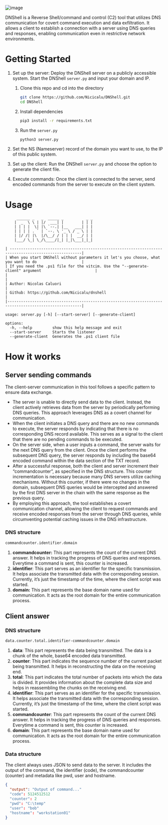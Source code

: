 ![image](https://github.com/Nicicalu/DNShell/assets/52490746/e8d49789-d7a5-4238-86ae-470a6d96a14e)

DNShell is a Reverse Shell/command and control (C2) tool that utilizes DNS communication for covert command execution and data exfiltration. It allows a client to establish a connection with a server using DNS queries and responses, enabling communication even in restrictive network environments.

# **Getting Started**


1. Set up the server: Deploy the DNShell server on a publicly accessible system. Start the DNShell `server.py` and input your domain and IP. 

   
   1. Clone this repo and cd into the directory

      ```bash
      git clone https://github.com/Nicicalu/DNShell.git
      cd DNShell
      ```
   2. Install dependencies

      ```bash
      pip3 install -r requirements.txt
      ```
   3. Run the `server.py`

      ```bash
      python3 server.py
      ```
2. Set the NS (Nameserver) record of the domain you want to use, to the IP of this public system.
3. Set up the client: Run the DNShell `server.py` and choose the option to generate the client file.
4. Execute commands: Once the client is connected to the server, send encoded commands from the server to execute on the client system.

# Usage

```
     ______ _   _  _____ _          _ _
    |  _  \ \ | |/  ___| |        | | |
    | | | |  \| |\ `--.| |__   ___| | |
    | | | | . ` | `--. \ '_ \ / _ \ | |
    | |/ /| |\  |/\__/ / | | |  __/ | |
    |___/ \_| \_/\____/|_| |_|\___|_|_|

| ------------------------------------------------------------------------------------------------------|
| When you start DNShell without parameters it let's you choose, what you want to do                    |
| If you need the .ps1 file for the vitcim. Use the "--generate-client" argument                        |
|                                                                                                       |
| Author: Nicolas Caluori                                                                               |
| Github: https://github.com/Nicicalu/dnshell                                                           |
|-------------------------------------------------------------------------------------------------------|

usage: server.py [-h] [--start-server] [--generate-client]

options:
  -h, --help         show this help message and exit
  --start-server     Starts the listener
  --generate-client  Generates the .ps1 client file
```

# How it works

## Server sending commands

The client-server communication in this tool follows a specific pattern to ensure data exchange.

* The server is unable to directly send data to the client. Instead, the client actively retrieves data from the server by periodically performing DNS queries. This approach leverages DNS as a covert channel for communication.
* When the client initiates a DNS query and there are no new commands to execute, the server responds by indicating that there is no corresponding DNS record available. This serves as a signal to the client that there are no pending commands to be executed. 
* On the server side, when a user inputs a command, the server waits for the next DNS query from the client. Once the client performs the subsequent DNS query, the server responds by including the base64 encoded command within the data section of the TXT record.
* After a successful response, both the client and server increment their “commandcounter”, as specified in the DNS structure. This counter incrementation is necessary because many DNS servers utilize caching mechanisms. Without this counter, if there were no changes in the domain, subsequent DNS queries would be intercepted and answered by the first DNS server in the chain with the same response as the previous query.
* By employing this approach, the tool establishes a covert communication channel, allowing the client to request commands and receive encoded responses from the server through DNS queries, while circumventing potential caching issues in the DNS infrastructure.

### DNS structure

```bash
commandcounter.identifier.domain
```


1. **commandcounter:** This part represents the count of the current DNS answer. It helps in tracking the progress of DNS queries and responses. Everytime a command is sent, this counter is increased.
2. **identifier**: This part serves as an identifier for the specific transmission. It helps associate the transmitted data with the corresponding session. Currently, it’s just the timestamp of the time, where the client script was started.
3. **domain:** This part represents the base domain name used for communication. It acts as the root domain for the entire communication process.

## Client answer

### DNS structure

```bash
data.counter.total.identifier-commandcounter.domain
```


1. **data**: This part represents the data being transmitted. The data is a chunk of the whole, base64 encoded data transmitted.
2. **counter**: This part indicates the sequence number of the current packet being transmitted. It helps in reconstructing the data on the receiving end.
3. **total**: This part indicates the total number of packets into which the data is divided. It provides information about the complete data size and helps in reassembling the chunks on the receiving end.
4. **identifier**: This part serves as an identifier for the specific transmission. It helps associate the transmitted data with the corresponding session. Currently, it’s just the timestamp of the time, where the client script was started.
5. **commandcounter**: This part represents the count of the current DNS answer. It helps in tracking the progress of DNS queries and responses. Everytime a command is sent, this counter is increased.
6. **domain**: This part represents the base domain name used for communication. It acts as the root domain for the entire communication process.

### Data structure

The client always uses JSON to send data to the server. It includes the output of the command, the identifier (code), the commandcounter (counter) and metadata like pwd, user and hostname.

```json
{
  "output": "Output of command..."
  "code": 5124512512
  "counter": 2
  "pwd": "C:\temp"
  "user": "bob"
  "hostname": "workstation01"
}
```
